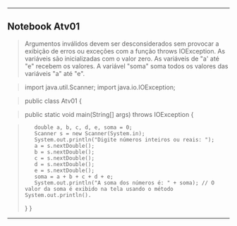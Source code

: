 <hr>

## Notebook Atv01

>   Argumentos inválidos devem ser desconsiderados sem provocar a exibição de erros ou exceções com a função throws IOException.
>   As variáveis são inicializadas com o valor zero.
>   As variáveis de "a' até "e" recebem os valores.
>   A variável "soma" soma todos os valores das variáveis "a" até "e".

> import java.util.Scanner;
  import java.io.IOException;

> public class Atv01 {

>   public static void main(String[] args) throws IOException {

>        double a, b, c, d, e, soma = 0;
>        Scanner s = new Scanner(System.in);
>        System.out.println("Digite números inteiros ou reais: ");
>        a = s.nextDouble();
>        b = s.nextDouble();
>        c = s.nextDouble();
>        d = s.nextDouble();
>        e = s.nextDouble();
>        soma = a + b + c + d + e;
>        System.out.println("A soma dos números é: " + soma); // O valor da soma é exibido na tela usando o método System.out.println().
>    }
> } 

<hr>
